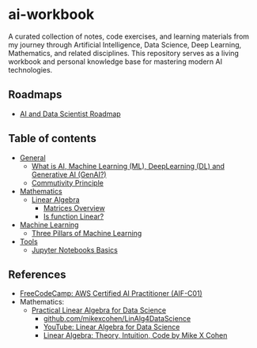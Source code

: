 # ai-workbook

A curated collection of notes, code exercises, and learning materials from my journey through Artificial Intelligence, Data Science, Deep Learning, Mathematics, and related disciplines. This repository serves as a living workbook and personal knowledge base for mastering modern AI technologies.

## Roadmaps
- [AI and Data Scientist Roadmap](https://roadmap.sh/ai-data-scientist)

## Table of contents
- [General](#general)
    - [What is AI, Machine Learning (ML), DeepLearning (DL) and Generative AI (GenAI?)](./general/what-is-ai-ml-dl-genai/)
    - [Commutivity Principle](./general/commutivity-principle/)
- [Mathematics](#mathematics)
    - [Linear Algebra](./linear-algebra/)
        - [Matrices Overview](./linear-algebra/matrices/)
        - [Is function Linear?](./linear-algebra/is-linear/)
- [Machine Learning](#machine-learning)
    - [Three Pillars of Machine Learning](./machine-learning/ml-data-model-learning/)
- [Tools](#tools)
    - [Jupyter Notebooks Basics](./tools/jupyter-basics/)

## References
- [FreeCodeCamp: AWS Certified AI Practitioner (AIF-C01)](https://www.youtube.com/watch?v=WZeZZ8_W-M4)
- Mathematics:
    - [Practical Linear Algebra for Data Science](https://www.amazon.com/Practical-Linear-Algebra-Data-Science/dp/1098120612)
        - [github.com/mikexcohen/LinAlg4DataScience](https://github.com/mikexcohen/LinAlg4DataScience)
        - [YouTube: Linear Algebra for Data Science](https://www.youtube.com/watch?v=Vpei9S9mFyM&list=PLn0OLiymPak3REyB3XNqqqsRAhZ3LSEH8)
        - [Linear Algebra: Theory, Intuition, Code by Mike X Cohen](https://agorism.dev/book/math/linalg/linear-algebra_theory_intuition_code-by-mike-x-cohen.pdf)
